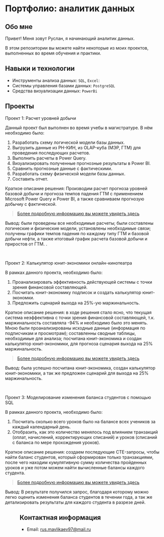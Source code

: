 # Портфолио: аналитик данных

## Обо мне 

Привет! Меня зовут Руслан, я начинающий аналитик данных. 

В этом репозитории вы можете найти некоторые из моих проектов, выполненных во время обучения и практики.
<br>

## Навыки и технологии
- Инструменты анализа данных: ``SQL``, ``Excel``: 
- Системы управления базами данных: ``PostgreSQL``
- Средства визуализации данных: ``PowerBi``



## Проекты
<p> Проект 1: Расчет уровней добычи</p>
<p>Данный проект был выполнен во время учебы в магистратуре. В нём необходимо было:<p>
<ol>
  
  <li> Разработать схему логической модели базы данных. </li>
  <li> Выгрузить данные из РН-КИН, из OLAP-куба (МЭР, ГТМ) для проведения последующих расчетов.  </li>
  <li> Выполнить расчеты в Power Query.  </li>
  <li> Визуализировать полученные прогнозные результаты в Power BI.  </li>
  <li> Сравнить прогнозные данные с фактическими.  </li>
  <li> Разработать схему физической модели базы данных.  </li>
  <li> Составить отчет.  </li>
   </ol>


<p>Краткое описание решения: Производим расчет прогноза уровней базовой добычи и прогноза темпов падения ГТМ с применением Microsoft Power Query и Power BI, а также сравниваем прогнозую добычиу с фактической.  
  

> <a href="https://drive.google.com/drive/folders/1LZYYQDZ2OXtDI2bpYdFIIwocafoiAM9i?usp=sharing">Более подробную информацию вы можете увидеть здесь</a>
  

<p>Вывод: были проведены все необходимые расчеты; были составлены логические и физические модели, установлены необходимые связи; получены графики темпов падения по каждому типу ГТМ и базовой добычи нефти, а также итоговый график расчета базовой добычи и приростов от ГТМ. .<p>
<ol>
 
</ol>
<br> 
<p> Проект 2: Калькулятор юнит-экономики онлайн-кинотеатра</p>
<p>В рамках данного проекта, необходимо было:<p>
<ol>
  <li> Проанализировать эффективность действующей системы с точки зрения финансовой составляющей. </li>
  <li> Посчитать юнит-экономику подписок и создать калькулятор юнит-экономки.  </li>
  <li> Предложить сценарий выхода на 25%-ую маржинальность.  </li>
  </ol>


<p>Краткое описание решения: в ходе решения стало ясно, что текущая система неэффективна с точки зрения финансовой составляющей, т.к. маржинальность составляла -94% и необходимо было это менять. Мною были проанализированы исходные данные (информация по подписчикам и просмотрам); составленны сводные таблицы, необходимые для анализа; посчитана юнит-экономика и создан калькулятор юнит-экономики, для прогноза сценария выхода на 25% маржинальность.
  


> <a href="https://drive.google.com/drive/folders/1GS7l70NSSMp6YxfguPDAClEmAtcjNNCB?usp=sharing">Более подробную информацию вы можете увидеть здесь</a>
  

<p>Вывод: была успешно посчитана юнит-экономика, создан калькулятор юнит-экономики, а так же предложен сценарий для выхода на 25% маржинальность.<p>
<ol>
 
</ol>
<br> 

<p> Проект 3: Моделирование изменения баланса студентов с помощью SQL</p>
<p>В рамках данного проекта, необходимо было:<p>
<ol>

  <li> Посчитать сколько всего уроков было на балансе всех учеников за каждый календарный день. </li>
  <li> Отобразить, как это количество менялось под влиянием транзакций (оплат, начислений, корректирующих списаний) и уроков (списаний с баланса по мере прохождения уроков).  </li>
  </ol>


<p>Краткое описание решения: создаем последующие CTE-запросы, чтобы найти баланс студентов, который сформирован только транзакциями, после чего находим кумулятивную сумму количества пройденных уроков и уже потом можем найти вычисленные балансы каждого студента.
  


> <a href="https://github.com/Skypro-portfolio-Ruslan/My-portfolio/blob/main/%D0%9F%D1%80%D0%BE%D0%B5%D0%BA%D1%82%20%E2%84%963">Более подробную информацию вы можете увидеть здесь</a>
  

<p>Вывод: В результате получился запрос, благодаря которому можно легко оценить изменения баланса студентов в течении года, а так же детализировать результаты для каждого студента в разрезе дней. <p>
<ol>
<ol>
  

## Контактная информация
- Email: rus.mavlikaev97@mail.ru
